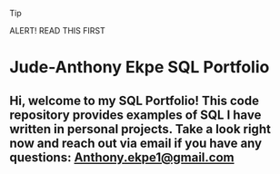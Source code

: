 > [!TIP]
> ALERT! READ THIS FIRST


# Jude-Anthony Ekpe SQL Portfolio

## Hi, welcome to my SQL Portfolio! This code repository provides examples of SQL I have written in personal projects. Take a look right now and reach out via email if you have any questions: Anthony.ekpe1@gmail.com


